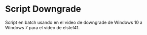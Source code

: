 # Script Downgrade
Script en batch usando en el video de downgrade de Windows 10 a Windows 7 para el video de elstef41.

